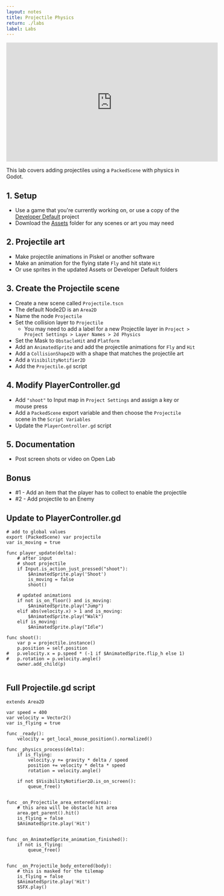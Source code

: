 ```yaml
---
layout: notes
title: Projectile Physics
return: ./labs
label: Labs
---
```



<iframe width="560" height="315" src="https://www.youtube.com/embed/lL3zTb9F6q0?rel=0" frameborder="0" allowfullscreen></iframe>

This lab covers adding projectiles using a `PackedScene` with physics in Godot.

## 1. Setup
- Use a game that you're currently working on, or use a copy of the [Developer Default](./Developer_Default.zip) project
- Download the [Assets](./Assets.zip) folder for any scenes or art you may need

## 2. Projectile art
- Make projectile animations in Piskel or another software
- Make an animation for the flying state `Fly` and hit state `Hit`
- Or use sprites in the updated Assets or Developer Default folders

## 3. Create the Projectile scene
- Create a new scene called `Projectile.tscn`
- The default Node2D is an `Area2D`
- Name the node `Projectile`
- Set the collision layer to `Projectile`
	- You may need to add a label for a new Projectile layer in `Project > Project Settings > Layer Names > 2d Physics`
- Set the Mask to `ObstacleHit` and `Platform`
- Add an `AnimatedSprite` and add the projectile animations for `Fly` and `Hit`
- Add a `CollisionShape2D` with a shape that matches the projectile art
- Add a `VisibilityNotifier2D`
- Add the `Projectile.gd` script

## 4. Modify PlayerController.gd
- Add `"shoot"` to Input map in `Project Settings` and assign a key or mouse press
- Add a `PackedScene` export variable and then choose the `Projectile` scene in the `Script Variables`
- Update the `PlayerController.gd` script

## 5. Documentation
- Post screen shots or video on Open Lab

## Bonus
- #1 - Add an item that the player has to collect to enable the projectile
- #2 - Add projectile to an Enemy

## Update to PlayerController.gd
```
# add to global values
export (PackedScene) var projectile
var is_moving = true

func player_update(delta):
	# after input
	# shoot projectile
	if Input.is_action_just_pressed("shoot"):
		$AnimatedSprite.play('Shoot')
		is_moving = false
		shoot()

	# updated animations
	if not is_on_floor() and is_moving:
		$AnimatedSprite.play("Jump")
	elif abs(velocity.x) > 1 and is_moving:
		$AnimatedSprite.play("Walk")
	elif is_moving:
		$AnimatedSprite.play("Idle")

func shoot():
	var p = projectile.instance()
	p.position = self.position
#	p.velocity.x = p.speed * (-1 if $AnimatedSprite.flip_h else 1)
#	p.rotation = p.velocity.angle()
	owner.add_child(p)
	
```

## Full Projectile.gd script
```
extends Area2D

var speed = 400
var velocity = Vector2()
var is_flying = true

func _ready():
	velocity = get_local_mouse_position().normalized()

func _physics_process(delta):
	if is_flying:
		velocity.y += gravity * delta / speed
		position += velocity * delta * speed
		rotation = velocity.angle()
		
	if not $VisibilityNotifier2D.is_on_screen():
		queue_free()


func _on_Projectile_area_entered(area):
	# this area will be obstacle hit area
	area.get_parent().hit()
	is_flying = false
	$AnimatedSprite.play('Hit')


func _on_AnimatedSprite_animation_finished():
	if not is_flying:
		queue_free()


func _on_Projectile_body_entered(body):
	# this is masked for the tilemap
	is_flying = false
	$AnimatedSprite.play('Hit')
	$SFX.play()
```